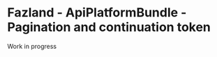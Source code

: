 Fazland - ApiPlatformBundle - Pagination and continuation token
===============================================================

Work in progress
